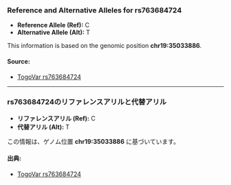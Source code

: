 ### Reference and Alternative Alleles for rs763684724
- **Reference Allele (Ref):** C  
- **Alternative Allele (Alt):** T  

This information is based on the genomic position **chr19:35033886**.

#### Source:
- [TogoVar rs763684724](https://togovar.org/variant/19-35033886-C-T)

---

### rs763684724のリファレンスアリルと代替アリル
- **リファレンスアリル (Ref):** C  
- **代替アリル (Alt):** T  

この情報は、ゲノム位置 **chr19:35033886** に基づいています。

#### 出典:
- [TogoVar rs763684724](https://togovar.org/variant/19-35033886-C-T)